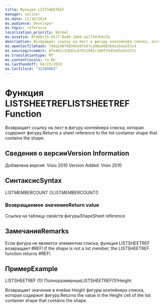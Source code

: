 ```yaml
---
title: Функция LISTSHEETREF
manager: soliver
ms.date: 11/16/2014
ms.audience: Developer
ms.topic: reference
localization_priority: Normal
ms.assetid: 87ddbc35-8577-0a96-20b8-aa7734764c5b
description: Возвращает ссылку на лист в фигуру контейнера списка, которая содержит фигуру.
ms.openlocfilehash: 748a248f68345e97e97ca90a4603b6e164a551c4
ms.sourcegitcommit: 8fe462c32b91c87911942c188f3445e85a54137c
ms.translationtype: MT
ms.contentlocale: ru-RU
ms.lasthandoff: 04/23/2019
ms.locfileid: "32284083"
---
```

# <a name="listsheetref-function"></a><span data-ttu-id="424f2-103">Функция LISTSHEETREF</span><span class="sxs-lookup"><span data-stu-id="424f2-103">LISTSHEETREF Function</span></span>

<span data-ttu-id="424f2-104">Возвращает ссылку на лист в фигуру контейнера списка, которая содержит фигуру.</span><span class="sxs-lookup"><span data-stu-id="424f2-104">Returns a sheet reference to the list container shape that contains the shape.</span></span>
  
## <a name="version-information"></a><span data-ttu-id="424f2-105">Сведения о версии</span><span class="sxs-lookup"><span data-stu-id="424f2-105">Version Information</span></span>

<span data-ttu-id="424f2-106">Добавлена версия: Visio 2010
</span><span class="sxs-lookup"><span data-stu-id="424f2-106">Version Added: Visio 2010</span></span> 
  
## <a name="syntax"></a><span data-ttu-id="424f2-107">Синтаксис</span><span class="sxs-lookup"><span data-stu-id="424f2-107">Syntax</span></span>

<span data-ttu-id="424f2-108">LISTMEMBERCOUNT ()</span><span class="sxs-lookup"><span data-stu-id="424f2-108">LISTMEMBERCOUNT()</span></span>
  
### <a name="return-value"></a><span data-ttu-id="424f2-109">Возвращаемое значение</span><span class="sxs-lookup"><span data-stu-id="424f2-109">Return value</span></span>

<span data-ttu-id="424f2-110">Ссылка на таблицу свойств фигуры</span><span class="sxs-lookup"><span data-stu-id="424f2-110">ShapeSheet reference</span></span>
  
## <a name="remarks"></a><span data-ttu-id="424f2-111">Замечания</span><span class="sxs-lookup"><span data-stu-id="424f2-111">Remarks</span></span>

<span data-ttu-id="424f2-112">Если фигура не является элементом списка, функция LISTSHEETREF возвращает #REF!.</span><span class="sxs-lookup"><span data-stu-id="424f2-112">If the shape is not a list member, the LISTSHEETREF function returns #REF!.</span></span>
  
## <a name="example"></a><span data-ttu-id="424f2-113">Пример</span><span class="sxs-lookup"><span data-stu-id="424f2-113">Example</span></span>

<span data-ttu-id="424f2-114">LISTSHEETREF (1)! Полноразмерные</span><span class="sxs-lookup"><span data-stu-id="424f2-114">LISTSHEETREF(1)!Height</span></span> 
  
<span data-ttu-id="424f2-115">Возвращает значение в ячейке Height фигуры контейнера списка, которая содержит фигуру.</span><span class="sxs-lookup"><span data-stu-id="424f2-115">Returns the value in the Height cell of the list container shape that contains the shape.</span></span> 
  

